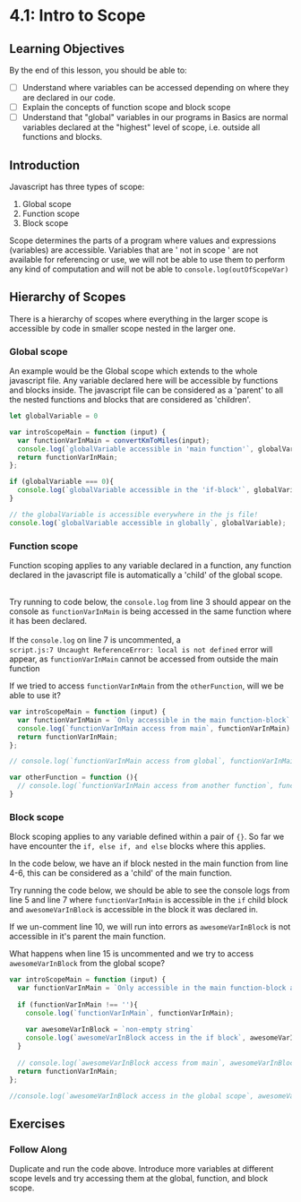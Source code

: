 # 4.1: Intro to Scope

## Learning Objectives

By the end of this lesson, you should be able to:

* [ ] Understand where variables can be accessed depending on where they are declared in our code.
* [ ] Explain the concepts of function scope and block scope
* [ ] Understand that "global" variables in our programs in Basics are normal variables declared at the "highest" level of scope, i.e. outside all functions and blocks.

## Introduction

Javascript has three types of scope:

1. Global scope
2. Function scope
3. Block scope

Scope determines the parts of a program where values and expressions (variables) are accessible. Variables that are ' not  in scope ' are not available for referencing or use, we will not be able to use them to perform any kind of computation and will not be able to `console.log(outOfScopeVar)`

## Hierarchy of Scopes

There is a hierarchy of scopes where everything in the larger scope is accessible by code in smaller scope nested in the larger one.

### Global scope

An example would be the Global scope which extends to the whole javascript file. Any variable declared here will be accessible by functions and blocks inside. The javascript file can be considered as a 'parent' to all the nested functions and blocks that are considered as 'children'.

```javascript
let globalVariable = 0

var introScopeMain = function (input) {
  var functionVarInMain = convertKmToMiles(input);
  console.log(`globalVariable accessible in 'main function'`, globalVariable);
  return functionVarInMain;
};

if (globalVariable === 0){
  console.log(`globalVariable accessible in the 'if-block'`, globalVariable);
}

// the globalVariable is accessible everywhere in the js file!
console.log(`globalVariable accessible in globally`, globalVariable);

```

### Function scope

Function scoping applies to any variable declared in a function, any function declared in the javascript file is automatically a 'child' of the global scope.

\
Try running to code below, the `console.log` from line 3 should appear on the console as `functionVarInMain` is being accessed in the same function where it has been declared.\
\
If the `console.log` on line 7 is uncommented, a \
`script.js:7 Uncaught ReferenceError: local is not defined` error will appear, as  `functionVarInMain` cannot be accessed from outside the main function

If we tried to access `functionVarInMain` from the `otherFunction`, will we be able to use it?

```javascript
var introScopeMain = function (input) {
  var functionVarInMain = `Only accessible in the main function-block`
  console.log(`functionVarInMain access from main`, functionVarInMain)
  return functionVarInMain;
};

// console.log(`functionVarInMain access from global`, functionVarInMain)

var otherFunction = function (){
  // console.log(`functionVarInMain access from another function`, functionVarInMain)
}
```

### Block scope

Block scoping applies to any variable defined within a pair of `{}`. So far we have encounter the `if, else if, and else` blocks where this applies.

In the code below, we have an if block nested in the main function from line 4-6, this can be considered as a 'child' of the main function.&#x20;

Try running the code below, we should be able to see the console logs from line 5 and line 7 where `functionVarInMain` is accessible in the `if` child block and `awesomeVarInBlock` is accessible in the block it was declared in.

If we un-comment line 10, we will run into errors as `awesomeVarInBlock` is not accessible in it's parent the main function.

What happens when line 15 is uncommented and we try to access `awesomeVarInBlock` from the global scope?

```javascript
var introScopeMain = function (input) {
  var functionVarInMain = `Only accessible in the main function-block and its children`
  
  if (functionVarInMain !== ''){
    console.log(`functionVarInMain`, functionVarInMain);
    
    var awesomeVarInBlock = `non-empty string`
    console.log(`awesomeVarInBlock access in the if block`, awesomeVarInBlock);
  }
  
  // console.log(`awesomeVarInBlock access from main`, awesomeVarInBlock);
  return functionVarInMain;
};

//console.log(`awesomeVarInBlock access in the global scope`, awesomeVarInBlock);

```

## Exercises

### **Follow Along**

Duplicate and run the code above. Introduce more variables at different scope levels and try accessing them at the global, function, and block scope.
